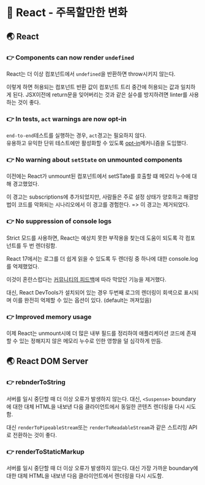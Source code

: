 # 🐳 React - 주목할만한 변화

## 🌏 React

### 👉 **Components can now render `undefined`**

React는 더 이상 컴포넌트에서 `undefined`을 반환하면  throw시키지 않는다.

이렇게 하면 허용되는 컴포넌트 반환 값이 컴포넌트 트리 중간에 허용되는 값과 일치하게 된다. JSX이전에 return문을 잊어버리는 것과 같은 실수를 방지하려면 linter를 사용하는 것이 좋다.

### 👉 **In tests, `act` warnings are now opt-in**

`end-to-end`테스트를 실행하는 경우, `act`경고는 필요하지 않다.<br/>유용하고 유익한 단위 테스트에만 활성화할 수 있도록 [opt-in](https://github.com/reactwg/react-18/discussions/102)메커니즘을 도입했다.

### 👉 **No warning about `setState` on unmounted components**

이전에는 React가 unmount된 컴포넌트에서 setSTate를 호출할 떄 메모리 누수에 대해 경고했었다.

이 경고는 subscriptions에 추가되었지만, 사람들은 주로 설정 상태가 양호하고 해결방법이 코드를 악화되는 시나리오에서 이  경고를 경험한다. => 이 경고는 제거되었다.

### 👉 **No suppression of console logs**

Strict 모드를 사용하면, React는 예상치 못한 부작용을 찾는데 도움이 되도록 각 컴포넌트를 두 번 렌더링함.

React 17에서는 로그를 더 쉽게 읽을 수 있도록 두 렌더링 중 하나에 대한 console.log를 억제했었다. 

이것이 혼란스럽다는 [커뮤니티의 피드백](https://github.com/facebook/react/issues/21783)에 따라 막았던 기능을 제거했다.

대신, React DevTools가 설치되어 있는 경우 두번째 로그의 렌더링이 회색으로 표시되며 이를 완전히 억제할 수 있는 옵션이 있다. (default는 꺼져있음)

### 👉 **Improved memory usage**

이제 React는 unmount시에 더 많은 내부 필드를 정리하여 애플리케이션 코드에 존재할 수 있는 정해지지 않은 메모리 누수로 인한 영향을 덜 심각하게 만듬.



## 🌏 React DOM Server

### 👉 rebnderToString

서버를 일시 중단할 때 더 이상 오류가 발생하지 않는다. 대신, `<Suspense>` boundary에 대한 대체 HTML을 내보낸 다음 클라이언트에서 동일한 콘텐츠 렌더링을 다시 시도함.

대신 `renderToPipeableStream`또는 `renderToReadableStream`과 같은 스트리밍 API로 전환하는 것이 좋다.

### 👉 renderToStaticMarkup

서버를 일시 중단할 때 더 이상 오류가 발생하지 않는다. 대신 가장 가까운 <Suspense> boundary에 대한 대체 HTML을 내보낸 다음 클라이언트에서 렌더링을 다시 시도함.

